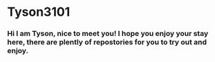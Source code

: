 # Tyson3101

### Hi I am Tyson, nice to meet you! I hope you enjoy your stay here, there are plently of repostories for you to try out and enjoy.
